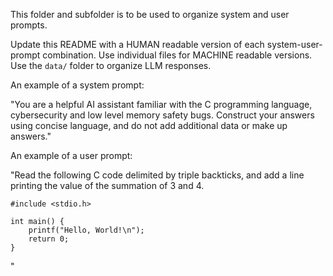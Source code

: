 This folder and subfolder is to be used to organize system and user prompts.

Update this README with a HUMAN readable version of each system-user-prompt combination.  Use individual files for MACHINE readable versions.  Use the `data/` folder to organize LLM responses.

An example of a system prompt:

"You are a helpful AI assistant familiar with the C programming language, cybersecurity and low level memory safety bugs.  Construct your answers using concise language, and do not add additional data or make up answers."


An example of a user prompt:

"Read the following C code delimited by triple backticks, and add a line printing the value of the summation of 3 and 4.

```
#include <stdio.h>

int main() {
    printf("Hello, World!\n");
    return 0;
}
```
"